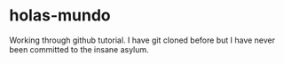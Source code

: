 # holas-mundo
Working through github tutorial. I have git cloned before but I have never been committed to the insane asylum.
